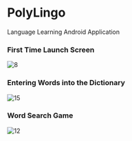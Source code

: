 # PolyLingo
Language Learning Android Application

### First Time Launch Screen
![8](https://user-images.githubusercontent.com/79415930/218523630-c4a1cc71-4380-4bc8-9d23-afd92048c6fd.jpg)

### Entering Words into the Dictionary
![15](https://user-images.githubusercontent.com/79415930/218523818-0aee08e5-a3fb-4eb4-9c24-c1a4e78791e2.jpg)

### Word Search Game
![12](https://user-images.githubusercontent.com/79415930/218523868-bc37361c-0721-4736-a272-0e6e875e5cc8.jpg)
